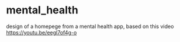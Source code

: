 # mental_health

design of a homepege from a mental health app, based on this video https://youtu.be/eegl7of4g-o


